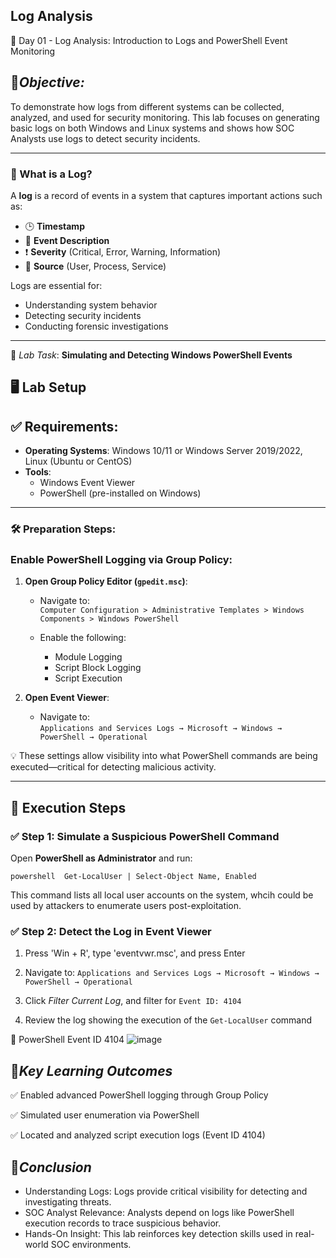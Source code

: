 ## Log Analysis

🧪 Day 01 - Log Analysis: Introduction to Logs and PowerShell Event Monitoring

## 📌*Objective:* 

To demonstrate how logs from different systems can be collected, analyzed, and used for security monitoring. This lab focuses on generating basic logs on both Windows and Linux systems and shows how SOC Analysts use logs to detect security incidents.

---

### 📖 What is a Log?

A **log** is a record of events in a system that captures important actions such as:

- 🕒 **Timestamp**
- 📝 **Event Description**
- ❗ **Severity** (Critical, Error, Warning, Information)
- 🔗 **Source** (User, Process, Service)
  
Logs are essential for:

- Understanding system behavior  
- Detecting security incidents  
- Conducting forensic investigations
  
---

🔬 *Lab Task*: **Simulating and Detecting Windows PowerShell Events**


## 🖥️ Lab Setup


## ✅ Requirements:

- **Operating Systems**: Windows 10/11 or Windows Server 2019/2022, Linux (Ubuntu or CentOS)
- **Tools**:
  - Windows Event Viewer
  - PowerShell (pre-installed on Windows)
    
---

### 🛠️ Preparation Steps:

### Enable PowerShell Logging via Group Policy:

1. **Open Group Policy Editor (`gpedit.msc`)**:
   - Navigate to:  
     `Computer Configuration > Administrative Templates > Windows Components > Windows PowerShell`
     
   - Enable the following:
     
     - Module Logging
     - Script Block Logging
     - Script Execution
       
2. **Open Event Viewer**:
   - Navigate to:  
     `Applications and Services Logs → Microsoft → Windows → PowerShell → Operational`

💡 These settings allow visibility into what PowerShell commands are being executed—critical for detecting malicious activity.

---

## 🧪 Execution Steps

### ✅ Step 1: Simulate a Suspicious PowerShell Command

Open **PowerShell as Administrator** and run:

  `powershell 
    Get-LocalUser | Select-Object Name, Enabled `
  
This command lists all local user accounts on the system, whcih could be used by attackers to enumerate users post-exploitation.

### ✅ Step 2: Detect the Log in Event Viewer

  1. Press 'Win + R', type 'eventvwr.msc', and press Enter

  2. Navigate to:
      `Applications and Services Logs → Microsoft → Windows → PowerShell → Operational`

  3. Click *Filter Current Log*, and filter for `Event ID: 4104`

  4. Review the log showing the execution of the `Get-LocalUser` command

📸 PowerShell Event ID 4104 ![image](https://github.com/user-attachments/assets/433f5562-9678-4576-981a-2f162be84b06)


## 🧠*Key Learning Outcomes*

✅ Enabled advanced PowerShell logging through Group Policy

✅ Simulated user enumeration via PowerShell

✅ Located and analyzed script execution logs (Event ID 4104)


## 🎯*Conclusion*

- Understanding Logs: Logs provide critical visibility for detecting and investigating threats.
- SOC Analyst Relevance: Analysts depend on logs like PowerShell execution records to trace suspicious behavior.
- Hands-On Insight: This lab reinforces key detection skills used in real-world SOC environments.


